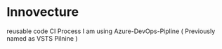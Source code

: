 # Innovecture
reusable code
CI Process I am using Azure-DevOps-Pipline ( Previously named as VSTS Pilnine )
